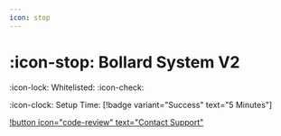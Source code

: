 ```yaml
---
icon: stop
---
```


# :icon-stop: Bollard System V2

:icon-lock: Whitelisted: :icon-check:

:icon-clock: Setup Time: [!badge variant="Success" text="5 Minutes"]

[!button icon="code-review" text="Contact Support"](https://discord.gg/architech)